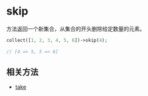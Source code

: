 # skip

方法返回一个新集合，从集合的开头删除给定数量的元素。

```php
collect([1, 2, 3, 4, 5, 6])->skip(4);
 
// [4 => 5, 5 => 6]
```

## 相关方法

- [take](take.md)
